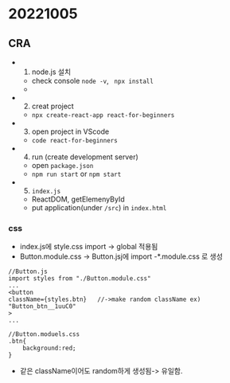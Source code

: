# 20221005
## CRA
- 1. node.js 설치
    - check console `node -v`,  ` npx install` 
    - 
- 2. creat project
    - `npx create-react-app react-for-beginners`
- 3. open project in VScode
    - `code react-for-beginners`
- 4. run (create development server)
    - open `package.json`
    - `npm run start` or `npm start`
- 5. `index.js`
    - ReactDOM, getElemenyById
    - put application(under `/src`) in `index.html`

### css
- index.js에 style.css import -> global 적용됨
- Button.module.css -> Button.jsj에 import
-*.module.css 로 생성

```
//Button.js
import styles from "./Button.module.css"
...
<button
className={styles.btn}   //->make random className ex) "Button_btn__1uuC0"
>
...
```
```
//Button.moduels.css
.btn{
    background:red;
}
```
- 같은 className이어도 random하게 생성됨-> 유일함.
